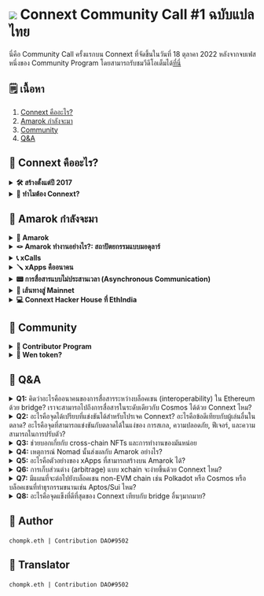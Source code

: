 <h1> <img src="https://connextscan.io/favicon.png" style="width: 40px"> Connext Community Call #1 ฉบับแปลไทย</h1>

นี่คือ Community Call ครั้งแรกบน Connext ที่จัดขึ้นในวันที่ 18 ตุลาคา 2022 หลังจากจบเฟสหนึ่งของ Community Program โดยสามารถรับชมวีดีโอเต็มได้[ที่นี่](https://www.youtube.com/watch?v=b07okMCkqzc)

## 🗒 เนื้อหา
1. [Connext คืออะไร?](#-who-is-connext)
2. [Amarok กำลังจะมา](#-amarok-is-comming)
3. [Community](#-community)
4. [Q&A](#qa)

## 🔎 Connext คืออะไร?

<details><summary> <b>🛠 สร้างตั้งแต่ปี 2017</b> </summary>

> _ส่วนนี้นำเสนอโดย [Arjun](https://twitter.com/arjunbhuptani)_

<p align="center"><img src="img/buidling-since-2017.png" width="500"></p>

#### 2017
ทีม Connext ได้เข้าสู่วงการบล็อคเชนและได้ร่วมพัฒนาตั้งแต่ปี 2017 "พวกเราสร้าง Connext เพราะเราต้องการนำบล็อคเชนเข้าสู่การใช้งานในระดับผู้บริโภค นี่คือส่ิ่งที่ผู้คนในตอนนั้นไม่ได้คิดถึงเลยด้วยซ้ำ ตอนนั้นราคา ETH อยู่ที่ราวๆ 20-30 เหรียญเอง" กล่าวโดย Arjun ซึ่งด้วยอุดมการณ์นี้ทำให้ทีมเริ่มต้นหัวข้อในเรื่องของ**การสเกลบล็อคเชน** หรือ **Blockchain Scalability**

#### 2018
ด้วยเป้าหมายของการ**สเกลบล็อคเชน** ทีมได้ร่่วมเป็นส่วนหนึ่งของหน่วยวิจัยเรื่อง layer-2 กลุ่มแรก ซึ่ง Arjun และทีมได้สร้าง layer-2 ตัวแรกบน Ethereum ซึ่งก็คือ [State Channel Networks](https://ethereum.org/en/developers/docs/scaling/state-channels/) ที่ออกแบบมาเพื่อใช้ชำระเงิน ภายหลังทีมได้ร่วมมือกับทีม L2 อื่นๆมากมายไม่่ว่าจะเป็นทีม OmiseGo หรือทีม Matic

#### 2020
ต่อมาในปี 2020 ตลาดเริ่มให้ความสนใจกับเทคโนโลยี Rollups มากขึ้น และเชื่อว่าจะเป็นอนาคตของการสเกลบล็อคเชน ในขณะนั้น ทีม Connext มองเห็นว่าการสื่อสารระหว่างบล็อคเชนนั้นมีความสำคัญ และได้ทำการสร้าง POC ซึ่งเป็น Bridge ระหว่าง Arbitrum-Optimism ครั้งแรกในชื่อว่า [Spacefold](https://github.com/connext/spacefold) นี่คือ Bridge ตัวแรกที่อาศัยการเชื่อใจที่น้อยที่สุด (trust-minimized) สำหรับ rollups

ในช่วงท้ายปี 2020 ทีมได้สร้างระบบการสเกลที่ออกแบบมาเพื่อใช้ชำระเงิน และสามารถทำธุรกรรมข้ามเชนได้ นั่นคือ [Vector](https://github.com/connext/vector) โดยทีมได้ร่วมมือกับหลายโปรเจคมากมาย และในระหว่างนี้ ทีมได้ทำการร่วมมือกับ [1Hive](https://1hive.org/) เพื่อสร้าง POC Bridge ที่ภายหลังได้กลายมาเป็น **xpollinate** (เป็นชื่อเก่าของ Connext Bridge ในปัจจุบัน อ่านเพิ่มเติมได้[ที่นี่](https://blog.connext.network/xpollinate-is-now-connext-bridge-d294baea94c2)).

#### 2021
ในปี 2021 ทีมได้ทำการออกแบบ NXTP ซึ่งเป็นระบบเครือข่ายที่เสถียรมากขึ้น โดยในตอนนั้น NXTP มีความไม่เสถียรอยู่บ้าน เนื่องจากข้อสมมติฐานหลายๆอย่างที่ทีมตั้งขึ้น ไม่ว่าจะเป็นเรื่อง liveliness ของ routers, ความเสถียร, ฯลฯ นั้นมีความผิดพลาด ทำให้ทีมใช้เวลานานในการเตรียมตัวและแก้ในเครือข่ายในปัจจุบันก่อนจะเริ่มการอัพเกรดในครั้งถัดไป โดยในการอัพเดทครั้งถัดไปนี้จะแก้ปัญหาทั้งหมดที่เคยเกิดขึ้นใน NXTP ปัจจุบัน และพัฒนาความเสถียร รวมทั้งยังสามารถทำให้การสื่อสารระหว่างบล็อคเชนทำได้โดยกว้างมากขึ้น

#### 2022
ซึ่งอัพเดทที่เราพูดถึงนั่นก็คือ Amarok upgrade 🐺 นั่นเอง

</details>

<details id="why-connext"><summary> <b>🤔 ทำไมต้อง Connext?</b> </summary>

> _ส่วนนี้นำเสนอโดย [Arjun](https://twitter.com/arjunbhuptani)_

Connext นั้นมีหลักการที่ทีมยึดมั่นในการสร้าง Connext ซึ่งองค์ประกอบแรกที่สำคัญที่สุดในการออกแบบ Connext Network นั่นคือ **ความปลอดภัย**

> 🔒 ความปลอดภัย

ทีมให้ความสำคัญกับความปลอดภัยเป็นสิ่งแรก และทีมได้ให้ความสำคัญกับสิ่งนี้มากว่า 5 ปีที่พัฒนาระบบตลอดมา

สิ่งหนึ่งที่เราพบะจอได้ในโลก Web3 นั้นคือการที่เทคโนโลยีนั้นโตไวมากๆ และสิ่งนี้ทำให้การที่เราเชื่อในระบบแบบเดียวไม่ใช่ไอเดียที่ดีอีกต่อไป ฉะนั้น สิ่งนี้ได้นำไปสู่หลักการข้อถัดมานั่นคือ **สภาพเป็นส่วนจำเพาะ** (Modularity), **ความสามารถในการขยาย** (Extensibility), และ **ความปลอดภัยระยะยาว** (Future-Proof)

> 🧩 สภาพเป็นส่วนจำเพาะ<br>
🔌 ความสามารถในการขยาย<br>
📡 ความปลอดภัยระยะยาว

_สภาพเป็นส่วนจำเพาะ_ ทำให้การออกแบบโครงสร้างนั้นประกอบไปด้วยชิ้นส่วนเล็กๆที่เราเรียกว่าโมดุล ซึ่งในแต่ละโมดุลนั้นสามารถมีการเปลี่ยนเข้าออกได้ตามเทคโนโลยีที่ต้องการ สิ่งนี้ทำให้เครือข่ายสามารถปรับตัวเข้ากับเทคโนโลยีใหม่และรองรับการเปลี่ยนแปลงได้รวดเร็ว

_ความสามารถในการขยาย_ เป็นหลักการที่ทำให้ Connext นั้นสามารถเชื่อมเข้ากับบล็อคเชนอื่นได้โดยง่าย อนาคตของ Connext นั้นคือการสร้าง xApps ที่สามารถมีอยู่บนหลายๆบล็อคเชนได้ ซึ่งจะทำให้คำถามว่า ผู้ใช้งานว่าปัจจุบันเราอยู่ที่บล็อคเชนอะไร? จะถูกลืมไปได้เลย

หลักการสุดท้ายของ Connext นั่นคือ **ใช้งาน/พัฒนาง่าย**

> 🌈 ใช้งาน/พัฒนาง่าย

ความ _ใช้งาน/พัฒนาง่าย_ ของ Connext ทำให้ประสบการณ์ในการพัฒนาบน Connext นั้นสามารถทำได้โดยง่าย

</details>

## 🐺 Amarok กำลังจะมา

<details><summary> <b>🐺 Amarok</b> </summary>

> ส่วนนี้นำเสนอโดย [Layne](https://twitter.com/laynehaber)

ใน Amarok upgrade ที่กำลังจะมาถึงนี้ จะมีฟีเจอร์ใหม่มากๆมายดังนี้:
- **🖱 UX แบบคลิกเดียว** - เวอร์ชั่นปัจจุบันของ Connext ต้องให้ผู้ใช้งาน sign เพื่อปลดโทเคนบนบล็อคเชนปลายทาง ซึ่งสิ่งนี้ถือว่าแย่ในเชิงของ UX โดยใน Amarok Upgrade ขั้นตอนการ sign นี้จะถูกตัดทิ้งไป
- **⛲️ สภาพคล่องที่ดีกว่า** - ในปัจจุบัน routers บน Connext จำเป็นต้องมองสภาพคล่องบนทุกบล็อคเชนที่เขาต่อด้วย ทำให้จำเป็นต้องมีการทำ rebalance หรือโยกย้ายสินทรัพย์บนเชนต่างๆเพื่อให้กลับมาเท่ากันเหมือนเดิม ​Amarok upgrade จะทำให้ routers ไม่ต้องมอบสภาพคล่องสองฝั่งอีกต่อไป
- **🤑 ธุรกรรมถูกและเร็วกว่า** - Amarok upgrade ทำให้ธุรกรรมข้ามเชนนั้นถูกเริ่มต้นที่บนบล็อคเชนต้นทาง และสำเร็จบนบล็อคเชนปลายทาง สิ่งที้ทำให้กลไกการทำงานเรียบง่ายขั้น และทำให้ธุรกรรมถูกและเร็วขึ้น
- **🤖 การส่งข้อมูลทั่วไป** - โดยดั่งเดิม สิ่งนี้ไม่สามารถทำได้ใน NXTPv0 เนื่องจากข้อมูลทั่วไปไม่สามารถกำหนดมูลค่าทางการเงินได้ และด้วย Amarok จะทำให้การสร้างแอพทำการส่งข้อมูลทั่วไประหว่างบล็อคเชนได้

</details>

<details><summary> <b>🪢 Amarok ทำงานอย่างไร?: สถาปัตยกรรมแบบมอดุลาร์</b> </summary>

> ส่วนนี้นำเสนอโดย [Layne](https://twitter.com/laynehaber)

Arjun ได้พูดถึงสถาปัตยกรรมแบบมอดุลาร์ในช่วง [`🤔 ทำไมต้อง Connext?`](#why-connext) โดย​ Connet ได้ทำการออกแบบการสื่อสารข้ามเชนเป็นโมดุลต่างๆตามที่เห็นในรูปด้านล่างนี้

<p align="center"><img src="img/modular-architecture.png" width="500"></p>

- `ชั้น Transport` - นิยามชุดข้อมูลที่จะส่งจากบล็อคเชน A ไป B โดย Connext ใช้กลไกสื่อสารที่ผ่าน rollup bridges ในรูปแบบของ [hub-and-spoke model](https://0xpostman.medium.com/honk-if-you-like-hub-spoke-7b55cba84c0d) เพื่อส่งข้อมูลจากเชนปัจจุบัน ไปยัง hub และไปยัง spoke ที่อยู่บนบล็อคเชนปลายทาง
- `ชั้น Verification` - ตรวจสอบความถูกต้องของข้อมูลจากบล็อคเชน A ไปยัง B โดยปกติแล้ว Connext จะใช้ Optimistic Bridge ในการยืนยันข้อมูลธุรกรรม และด้วยการออกแบบเชองมอดุลาร์ ทำให้ชั้น verification สามารถเปลี่ยนแปลงได้ขึ้นอยู่กับเส้นทางของธุรกรรม ตัวอย่าเช่น หากทำธุรกรรมจาก Ethereum ไปยัง Cosmos ขาแรกในการส่งออกจะใช้ Optimistic bridge และในการส่งไปยัง Cosmos จะใช้ IBC ในการยืนยัน
- `ชั้น Execution` - ชั้นนี้จะรวมข้อมูลและข้อความต่างๆรวมทั้งนิยามว่าข้อมูลจะถูกส่งต่ออย่างไร
- `ชั้น Liquidity` - มอบส่วนต่อประสาน (interface) ให้กับผู้พัฒนา และจัดการเรื่องความซับซ้อนของสินทรัพย์ที่ใช้ bridge โดยสิ่งนี้จะทำให้ผู้ใช้งานได้รับโทเคนที่ใช้งานเป็นหลักบนบล็อคเชนปลายทาง (เช่นควรได้รับ USDC แทนที่จะเป็น anyUSDC หรือ nextUSDC) และชั้นนี้คือชั้นที่ผู้ใช้งานทั่วไปติดต่อด้วย

เมื่อเรานำทั้งหมดมาประกอบกัน เราจะได้ธุรกรรมหน้าตาตามรูปดังนี้:

<p align="center"><img src="img/txn-flow.png" width="500"></p>

เรามาดูกันในส่วนของตัวอย่างธุรกรรม Polygon<>Optimism bridge กัน
1. ผู้ใช้งานส่ง DAI ไปยังชั้น liquidity ด้วยฟังก์ชั่น `xcall`
2. DAI นั้นถูกทำการแลกเป็น NextDAI และทำการ burn ทิ้ง
3. ข้อมูลจะถูกส่งไปยัง Optimism AMB โดยตรงผ่าน smart contract บน Ethereum โดยข้อความจาก Spokes ที่เชื่อมต่ออยู่ทั้งหมดจะถูกนำส่งไปยังบล็อคเชนปลายทาง
4. Optimism AMB ส่งข้อมูลไปยัง Optimism ตอนนี้ธุรกรรมพร้อมจะดำเนินแล้ว
5. NextDAI จะถูก mint บน Optimism และแลกเปลี่ยนกลับเป็น DAI ให้กับผู้ใช้งานบน Optimism

ไม่ว่าผู้ใช้งานจะอยู่ในระบบนิเวศน์ไหนก็ตาม ประสบการณ์การใช้งานของผู้ใช้งานจะเหมือนเดิม ตัวอย่างเช่น เราสามารถใช้ AMB บน rollup ภายใน Ethereum แต่ถ้าเราเปลี่ยนระบบนิเวศน์ไปเป็น Cosmos เราแค่เปลี่ยนเป็นใช้ IBC แทน หรือใช้ XCMP สำหรับกรณีของ Polkadot และนี่คือข้อดีของสถาปัตยกรรมแบบมอดุลาร์เนื่องจากเราสามารถเลือกต่อส่วนประกอบที่เราต้องการในการทำการสือสารระหว่่างบล็อคเชนต่างๆได้

</details>

<details><summary> <b>📞 xCalls</b> </summary>

> _ส่วนนี้นำเสนอโดย [Rahul](https://twitter.com/rhlsthrm)_

สิ่งที่ Connext ต้องการคือการสร้างโครงสร้างสำหรับนักพัฒนาเพื่อที่จะสามารถใช้ต่อได้ แทนที่จะสร้าง UI แอพลิเคชั่น ซึ่งสิ่งที่นักพัฒนาต้องเรียนรู้เพื่อใช้งานธุรกรรมข้ามเชนนั้นคือฟังก์ชั่น `xcall`

<p align="center"><img src="img/xcall.png" width="500"></p>

ตัวฟังก์ชั่น `xcall` นั้นเหมือนกับการใช้ `call` บน Solidity แต่มีความแตกต่างที่ `xcall` นั้นถูกออกแบบมาสำหรับธุรกรรมข้ามเชนโดย Connext และกระบวนการสามารถสรุปได้ตามรูปข้างบน
- xApp (cross-chain Apps) เรียกใช้ `xcall` ผ่าน Connext.
- Connext จัดการเรื่องการ bridge, AMBs, การค้นหาเส้นทาง, ฯลฯ และเรียกฟังก์ชั่นบนบล็อคเชนอื่นๆ
- Connext จะเก็บเอาข้อมูลจากการเรียกฟังก์ชั่นนั้น คืนกลับไปยังบล็อคเชนต้นทางในรูปแบบของ callback.

</details>

<details><summary> <b>🪛 xApps คืออนาคน</b> </summary>

> _ส่วนนี้นำเสนอโดย [Rahul](https://twitter.com/rhlsthrm)_

**xApps** สามารถทำอะไรได้บ้าง?

- **💰 xchain DeFI**
    - โปรโตคอล DeFI ส่วนใหญ่นั้นรองรับหลายบล็อคเชนในปะจจุบัน ทว่าทีม Connext เชื่อว่าการที่ผู้ใช้งานต้องรู้ว่าเขาอยู่ที่บล็อคเชนไหนและต้องทำการเลือก และใช้งานบล็อคเชนต่างๆนั้นเป็นคอนเซป UX ที่ไม่ดีเอาเสียเลย
    - แอพลิเคชั่นเหล่านี้ควรจะจัดการเรื่องนี้ด้วยตัวเอง ซึ่ง Connext จะทำให้ application ต่างๆสามารถช่วยแก้ไขปัญหานี้ได้
    - ตัวอย่างของ xchain DeFi ได้แก่ 
        - **xchain DEX**: การแลกเปลี่ยนจากบล็อคเชนไดก็ตามไปยังอีกบล็อคเชนหนึ่ง่ (เช่น LiFinance).
        - **xchain Lending**: ฝากบนบล็อคเชน A, กู้บนบล็อคเชน B.
        - **xchain Yield Aggregator**: จัดการระเบียบการฟาร์มในบล็อคเชนต่างๆ ทำให้จัดการหาผลตอบแทนได้มีประสิทธิภาพสูงขึ้น

- **🎨 xchain NFTs**
    - ผู้พัฒนาสามารถใช้ Connext เพื่อล็อค NFT แบบ escrow บนบล็อคเชนหนึ่งและ mint NFT บนบล็อคเชนอื่นใดก็ได้
    - Cross-chain NFT สามารถใช้ได้ในหลายวัตถุประสงค์ เช่น
        - การ mint บน L2, และย้าย NFT ไปยัง L1 เพื่อความปลอดภัย
        - ใช้ NFT เป็นหลักค้ำประกันตามควมต้องการ
        - ฯลฯ

- **🪜 โครงสร้างพื้นฐานแบบ xchain**
    - เครื่องมือส่วนใหญ่สามารถทำให้รองรับ cross-chain ด้วย Connext ตัวอย่างเช่น:
        - เครื่องมือ DAO แบบ xchain สำหรับ governance และอื่นๆ
        - xchain oracles
        - เครื่องมือ xchain อื่นๆ: wallets, ระบบสร้างตัวตน, ...

</details>

<details><summary> <b>📟 การสื่อสารแบบไม่ประสานเวลา (Asynchronous Communication)</b> </summary>

> _ส่วนนี้นำเสนอโดย [Rahul](https://twitter.com/rhlsthrm)_

การสื่อสารโดยทั่วไปในโลก cross-chain นั้นเป็นอย่างไร?

โดยทั่วไปแล้ว เมื่อผู้ใช้งานได้เชื่อมต่อกับอินเทอร์เน็ต การสื่อสารจะเป็นในลักษณะของการสื่อสารแบบไม่ประสานเวลา (asynchronous) ตัวอย่างเช่น เมื่อเข้าเว็บใดใดก็ตาม ผู้ใช้งานจะเชื่อมต่อกับเซิร์ฟเวอร์ในบางแห่ง และคืนข้อมูลกลับมาในช่วงเวลาหนึ่ง

<p align="center"><img src="img/internet.png" width="400"></p>

บนบล็อคเชน มันต่างกับอินเทอร์เน็ตมาก สมมติว่าคุณใช้งาน Metamask และคุณดำเนินธุรกรรมบนบล็อคเชน คุณรู้ว่าธุรกรรมทำงานทันที และถ้าหากธุรกรรมไม่ผ่าน มันจะถูกยกเลิกอัตโนมัติ นี่คือการสื่อสารแบบประสานเวลา (synchronous) โดยที่ทุกการสื่อสารนั้นไม่ผ่านเลยก็จะล้มเหลวก่อนจะมีการดำเนินการธุรกรรมนั้น

สิ่งนี้จะต่างจากการสื่อสารแบบไม่ประสานเวลา ถ้าหากบางอย่างไม่เป็นไปตามที่คาดหวังไว้ มันควรจะถูกรองรับในอนาคนที่อื่น

<p align="center"><img src="img/synchronous.png" width="400"></p>

โดยพื้นฐานแล้ว สิ่งที่ Connext ทำคือเราใช้งานลักษณะของ callback ใตั้งแต่เริ่มต้น ทาง Connext มอบรูปแบบของการสื่อสารแบบไม่ประสานเวลาให้บน Solidity และภายใน smart contract

และด้วย Connext นักพัฒนาสามารถส่งข้อความบนบล็อคเชนต้นทางได้ และจากนั้น Connext จะมอบความสามารถในการใช้งานบางอย่างบนบล็อคเชนอื่นก่อนที่จะส่งข้อมูลกลับมาเพื่อที่จะให้ callback ได้รับการรองรับต่อไป

<p align="center"><img src="img/connext-async.png" width="400"></p>

สาเหตุหลักที่ทำไมการใช้งานของแอพลิเคชั่น cross-chain นั้นช้าเพราะความซับซ้อนของส่วนต่อประสานหรือ interfacce และรูปแบบของการทำระบบสื่อสารแบบไม่ประสานเวลา Connext พยายามจะแก้ปัญหานี้ด้วยการใช้ฟังก์ชั่น `xcall` โดยง่าย และจะมีการรองรับ callback ผ่านการสื่อสารแบบไม่ประสานเวลา

</details>

<details><summary> <b>🎯 เส้นทางสู่ Mainnet</b> </summary>

> _ส่วนนี้นำเสนอโดย [Alex]()_

<p align="center"><img src="img/roadmap.png"></p>

- _ต้นสิงหาคน_: มีการเปลี่ยนไปใช้โมเดล Hub-and-Spoke ตามที่ระบุไว้ก่อนหน้า
- **Currently** (19/10/2022): ทีมนั้นใกล้ที่จะเข้าสู่ช่วงใช้งานบน mainnet
- _ปลายตุลาคม_: เริ่มทำการ Closed Alpha โดยการจะเปิดให้ใช้งานภายในเท่านั้น กลุ่มนี้จะทำการทดสอบบนพาร์ตเนอร์ และความปลอดภัยโดยรวมของโปรโตคอล
- _พฤษจิกายน_: Public Beta, จะมีทำการเปิดใช้งานบน mainnet โดยทีมคาดหวังที่จะใช้งาน Amarok ในช่วงกลางถึงปลายเดือนพฤษจิกายน

ในช่วง **Beta Launch** นั้น Connext จะรองรับ:
- Ethereum
- Optimism
- Polygon
- Gnosis
- Arbitrum
- BNB Chain (BSC)
- zkSync (TBD)

ตัวเครือข่ายจะรองรับ stablecoins ส่วนใหญ่เช่น USDC **และจะมีบล็อคเชน/สินทรัพย์ อื่นๆเพิ่มเข้ามาอีกในอนาคต**

Connext นั้นกำลังมองหาโอกาสสำหรับ:
- พาร์ตเนอร์กับ xApp
- การขยายบล็อคเชน/ระบบนิเวศน์ และรองรับสินทรัพย์หลายหลายแบบมากขึ้น
- ทำให้เกิดการใช้งานอย่างแพร่หลายในอนาคนของ multichain

</details>

<details><summary> <b>💻 Connext Hacker House ที่ EthIndia</b> </summary>

> _ส่วนนี้นำเสนอโดย [Matthew]()_

Connext จะเข้าร่วม EthIndia และจัดงาน Connext Hacker House ในงานด้วยนะ

<p align="center"><img src="img/hacker-house.png"></p>

สมัคร hackathon [ที่นี่](https://connext.network/hackerhouse)! (หมดเขต 28 ตุลาคม)

</details>

## 🎏 Community

<details><summary> <b>🪪 Contributor Program</b> </summary>

> _ส่วนนี้นำเสนอโดย [Arjun](https://twitter.com/arjunbhuptani)_

<p align="center"><img src="img/contributor-program.png" width="400"></p>

Contributor program คือโปรแกรมที่จะสร้างแรงจูงใจให้กับชุมชนเพื่อสร้าง Connext ตามความสามารถของตน ตัวอย่างเช่น ช่วยสร้างโครงสร้างต่างๆ ทำการรัน testnet routers สร้างคอนเทนต์การตลาด ฯลฯ โดย Phase 1 ของ community program ได้จบลงไม่นานมานี้ และมีผลลัพธ์ออกมาเรียบร้อย ผลลัพธ์จะประกาศราวๆสัปดาห์หน้าหลังจากทีมพัฒนาบอท discord สำเร็จ

### 🗓 แล้ว Phase 2 หล่ะ?

ทีมได้ประเมินจำนวนของผู้เข้าร่วมโปรแกรมนี้ต่ำไปอย่างมาก สิ่งนี้ทำให้ทีมต้องตรวจงานเยอะกว่าที่คาดคิดไว้มากเนื่องจากงานทั้งหมดถูกตรวจโดยทีมงานทีละชิ้น ฉะนั้นทีมกำลังตรวจสอบปัญหาจาก Phase 1 และกำลังวางแนวทางการแก้ไขปัญหา เพื่อทำให้แน่ใจว่าในช่วง Phase 2 จะไม่เกิดปัญหาเดิมอีก

### 🏛 Connext DAO

หนึ่งในไอเดียของ contributor program คือการกระจายโทเคนให้กับผู้เข้ามาช่วยเหลือโปรเจค โดยเป้าหมายของสิ่งนี้คือการตั้งกลุ่มชุมชนกลุ่มแรกที่จะได้มาเป็นส่วนหนึ่งของ DAO ในช่วงเริ่มต้นของโปรเจค

</details>

<details><summary> <b>🔫 Wen token?</b> </summary>

> _ส่วนนี้นำเสนอโดย [Arjun](https://twitter.com/arjunbhuptani)_

ทีมประกาศถึง Amarok upgrade ในช่วง มีนาคม-เมษายน 2022 โดนหนึ่งในสิ่งที่ยิ่งใหญ่ที่ทีมต้องทำในระหว่างนี้คือการวางสถาปัตยกรรมของระบบใหม่ทั้งหมด รวมทั้งต้องติดต่อเพื่อร่วมมือกับ Nomad ในการอัพเกรดที่จะเกิดขึ้น

ทีมได้ประเมินระยะเวลาในการประสานงานระหว่างสองทีม และนอกจากนี้ยังตัดสินใจที่จะทำ contributor program ควบคู่ไปกับการวางร่างสถาปัตยกรรมใหม่อีก "ผมคิดว่านี่คือข้อผิดพลาด" กล่าวโดย Arjun ใน Community Call "ผมจะพูดตรงๆเลย เราไม่ควรจะทำสองอย่างควบคู่กัน ผมคิดว่านี่คือสิ่งที่ถ้ามองย้อนกลับไป การที่บริษัทเล็กๆต้องทำหลายๆอย่างในเวลาเดียวกันนั้นเป็นสิ่งที่ผิดมหันต์"

แล้วจะเป็นยังไงต่อสำหรับโทเคนหล่ะ? ตอนนี้ Amarok นั้นอยู่ในช่วงโค้งสุดท้ายของการพัฒนา กระบวนการนั้นถูกเลื่อนไปเนื่องจากเหตุการณ์ [Nomad โดน hack](https://techcrunch.com/2022/08/02/nomad-chaotic-exploit-crypto/), และคิดแผนเกี่ยวกับระบบสื่อสารใหม่ในขณะที่ต้องผ่านการออดิทใหม่ตั้งแต่ต้น

นอกจากนั้น การปล่อยโทเคนนั้นจะถูกชะลอลงเนื่องจากเหตุผลที่กล่าวไว้ก่อนหน้านี้ เราจะกลับมาโฟกัสการปล่อยโทเคนเมื่อ Amarok upgrade นั้นสำเร็จอย่างเรียบร้อยและมีความเสถียร

###  📜 ปรัชญาของ Connext DAO
ปรัชญาของ Connext นั้นแตกต่างจาก DAO จากโปรโตคอลอื่นๆ ทีมเชื่อว่า Connext นั้นเป็นโครงสร้างสาธารณะ ไม่เหมือนกับโปรโตคอลอื่นๆที่มองเครือข่ายเป็นองค์กร เป้าหมายของ Connext นั้นคือการสร้างระบบนิเวศน์ ไม่ใช่องค์กร ทีมต้องการให้ Connext สร้างเหมือนกับอินเทอร์เน็ตที่ผู้คนสามารถร่่วมช่วยเหลือเพื่อสร้างโครงสร้างสาธารณะร่วมกัน

</details>

## 📌 Q&A

<details><summary> <b>Q1:</b> คิดว่าอะไรคืออนาคนของการสื่อสารระหว่างบล็อคเชน (interoperability) ใน Ethereum ด้วย bridge? เราจะสามารถไปถึงการสื่อสารในระดับเดียวกับ Cosmos ได้ด้วย Connext ไหม? </summary>

แน่นอน แต่มันไม่จำเป็นต้องเป็น Connext ก็ได้ ตอนนี้ Cosmos กำลังพัฒนาอยู่และเช่นเดียวกับ Celestia ในส่วนของบล็อคเชนแบบมอดุลาร์ ในอนาคต จะมีบล็อคเชนมากมายที่สามารถเชื่อมต่อกับ IBC ด้วยระบบความปลอดภัยที่แบ่งร่วมกัน และในด้านของความพร้อมใช้งานของข้อมูล (data availability)

Cosmos นั้นกำลังมุ่งไปในทิศทางที่พวกเขามีระบบนิเวศน์ที่สามารถเชื่อมต่อได้อย่างดีเยี่ยม และค่อยมาให้ความสนใจกับเรื่องของการมีระบบความปลอดภัยร่วมกันภายหลัง ซึ่งนี่จะต่างกับที่ Ethereum ทำอยู่โดยที่เริ่มจากบล็อคเชนที่มีระบบความปลอดภัยแชร์ร่วมกันแต่เริ่ม

Arjun คิดว่าโรลอัพในปัจจุวันนั้นกำงไปในทิศทางเดียวกันโดยที่พวกเขากำลังพยายามสร้างโครงสร้างเฉพาะสำหรับโรลอัพต่างๆ ตอนนี้ Polygon ก็กำลังพัฒนาชั้นของความพร้อมใช้งานข้อมูล (data availability layer) ของตนเอง รวมทั้ง StarkNet เองเช่นกัน และคนอื่นๆก็กำลังสร้างสิ่งนี้อยู่ ในที่สุดระบบนิเวศน์จะมีโรลอัพมากมายที่สามารถสื่อสารกันและกันผ่านชั้นของความพร้อมใช้งานข้อมูลไม่ว่าจะแบบร่วมกันหรือแบบของตัวเอง

Layne เสริมอีกว่ามันจะมีความแตกต่างระหว่างอย่างมากระหว่างแง่ของความเป็นเนื้อเดียวกันของการสื่อสารระหง่างบล็อคเชนใน Ethereum ในตอนนี้ สาเหตุเป็นเพราะว่า Ethereum นั้นมีบริษัทมากมายพัฒนาระบบนิเวศน์ของเขา ฉะนั้นมันจะไม่มีโครงสร้างที่สามารถทำทุกอย่างได้ที่พวกเราสามารถใช้ได้กับทุกโปรโตคอล ฉะนั้นหากพิจารณาจากรากฐานขึ้นไป มันจะมีความไม่เป็นเนื้อเดียวกันที่สูงกว่า

อย่างไรก็ตาม ผู้ใช้งานจะไม่รับรู้ถึงเรื่องของโครงสร้างทั้งหมดนี้เลยในขณะใช้งาน

</details>

<details><summary> <b>Q2:</b> อะไรคือจุดได้เปรียบที่แข่งขันได้สำหรับโปรเจค Connext? อะไรคือข้อดีเทียบกับผู้เล่นอื่นในตลาด? อะไรคือจุดที่สามารถแข่งขันกับตลาดได้ในแง่ของ การสเกล, ความปลอดภัย, ฟีเจอร์, และความสามารถในการปรับตัว? </summary>

องค์ประกอบหลักๆที่โปรเจคต้องการตามให้ได้มากที่สุดคือเรื่องของ การลดความเชื่อใจให้น้อยที่สุด และเรื่องของความปลอดภัย สิ่งนี้สำคัญเพราะมีส่วนหนึ่งของผู้ใช้งานและนักพัฒนาที่ใส่ใจเรื่องนี้มาก และคนส่วนนั้นกำลังโตอย่างรวดเร็ว

อีกส่วนคือเรื่องความสามารถในการขับเคลื่อนด้วยชุมชนที่ทีมต้องการที่จะสร้างระบบนิเวศน์สาธารณะ เป้าหมายของ Connext นั้นไม่ใช่การเป็นองค์กรรวมศูนย์ขนาดใหญ่

สุดท้ายคือเรื่องของวัฒนธรรม ที่เป็นสิ่งที่ทำให้ผู้คนมารวมกันในระบบนิเวศน์นี้

</details>

<details><summary> <b>Q3:</b> ช่วยบอกเกี่ยกับ cross-chain NFTs และการทำงานของมันหน่อย  </summary>

Cross-chain NFTs ใช้ระบบล็อค-mint แบบทั่วไปเหมือนกับโทเคน ความต่างคือคุณไม่ต้องมีสภาพคล่องมาเพื่อทำให้เกิดขึ้นได้ สิ่งที่สำคัญสำหรับ cross-chain NFT นั่นคือตลาดที่รอบรับ และสามารถรับรู้ถึง NFT ที่อยู่อย่าง cross-chain ได้เช่นกัน

</details>

<details><summary> <b>Q4:</b> เหตุการณ์ Nomad นั้นส่งผลกับ Amarok อย่างไร? </summary>

Connext นั้นมีความสัมพันธ์อันดีมานานกับ Nomad โดย Connext ก็เป็นหนึ่งในโปรโตคอลที่สร้างบน Nomad และใช้โครงสร้างสภาพคล่องบน Nomad เช่นกัน

ด้วยเหตุการณ์นี้ส่งผลให้ Connext และคนอื่นๆในระบบนิเวศน์เช่น routers ที่ถือสินทรัพย์ออกโดย Nomad กลายเป็นถือสินทรัพย์ที่ไม่มีเงินค้ำอยู่ อย่างไรก็ตาม สิ่งที่โชคดีสำหรับ Connext คือโครงสร้างทั้งหมดที่ร่วมมือกับ Nomad นั้นไม่ได้อยู๋บน Mainnet

Connext ได้มอบสินทรัพย์ที่ออกโดย Nomad บนเชนที่ สินทรัพย์ Nomad เป็นสินทรัพย์หลักเป็นบล็อคเช่นนั้น ฉะนั้นถ้าหากคุณ bridge ไปยังบล็อคเชนเหล่านั้นเช่น EVMOS คุณจะมีความเสี่ยงหากยังถือสินทรัพย์นั้นที่ถูกออกโดย Nomad

สิ่งนี้เป็นธรรมชาติที่น่าเศร้าของความสามารถในการกระกอบได้โดยง่าย เพราะเมื่อคุณสร้างอะไรบางอย่างบนพื้นเดิม คุณกำลังตั้งสมมติฐานความปลอดภัยบนพื้นนั้นที่คุณใช้ ตัวอย่างเช่น หากมีอะไรเกิดขึ้นกับ DAI ทำให้เกิดการไม่ตรึงค่า แอพลิเคชั่นมากมายในระบบนิเวศน์นั้นจะเกิดความเสี่ยงทันที

สิ่งหลักที่เหตุการณ์ Nomad ส่งผลกับเรานั้นคือเรื่องของการอัพเกรดโดยตรง ทว่าการเปลี่ยนแปลงนั้นได้เกิดขึ้นทันทีหลังการโดนแฮ็คของ Nomad ทำให้เราตัดสินใจที่จะสร้างระบบด้วยตัวเอง และใช้ระบบอื่นในการส่งข้อความ รวมทั้งส่วนต่อประสานทั้งหมดยังคงเดิมรวมทั้งเทคโนโลยี Optimistic verification ที่ Nomad เสนอ นอกเหนือจากนั้น Connext ได้ทำการใช้งาน bridge อื่นที่มีอยู่แล้ว

</details> 

<details><summary> <b>Q5:</b> อะไรคือตัวอย่างของ xApps ที่สามารถสร้างบน Amarok ได้? </summary>

โดยปกติแล้ว อะไรก็ตามที่อยู่ใน DeFi ในตอนนี้สามารถเปลี่ยนให้กลายเป็นแอพลิเคชั่น cross-chain ได้ สิ่งที่เจ๋งอย่่างหนึ่งที่นักพัฒนาสามารถทำได้การเชื่อมต่อบล็อคเชนไปยังบล็อคเชนอื่นที่มีกลไกการกักเก็บข้อมูลอย่าง [Arewave](https://www.arweave.org/) เพื่อทำให้สามารถสื่อสารกับระบบฐานข้อมูลกระจายศูนย์ได้

ไอเดียหลักๆที่ทำให้ Arjun นั้นสนใจในพื้นที่ของการสื่อสารระหว่างบล็อคเชนนั้นคือไอเดียของคอมพิวเตอร์ของโลกที่กระจายศูนย์ นี่คือแนวคิดของ Ethereum ในตอนแรก แต่ก็ไม่สามารถทำจริงได้เนื่องจากมูลค่าสูงเกินไป Connext สามารถทำให้ smart contracts เชื่อมต่อกับ Arweave ผ่าน Connext สำหรับการเก็บข้อมูล หรือสามารถต่อกับ Golem เพื่อการใช้งาน GPU และด้วยสิ่งต่างๆเหล่านี้ ระบบทั้งหมดจะทำงานเหมือนกับ [Von Neumann computer](https://en.wikipedia.org/wiki/Von_Neumann_architecture)

สิ่งนี้นั้นเป็นสิ่งที่ยิ่งใหญ๋มาก ลองจินตนาการว่าเราสามารถทำอะไรเจ๋งๆได้บนคอมพิวเตอร์กลางนั้น ตัวอย่างเช่นเราอาจจะสามารถมี Wikipedia บน Arbitrum โดยการใช้ Arweave เป็นฐานข้อมูล หรือแม้แต่จะทำโมเดล machine learning เช่น DALL-E, Midjourney บนบล็อคเชน

ถึงแม้ว่า cross-chain DeFi/NFTs นั้นจะเจ๋งแล้ว ไอเดียของคอมพิวเตอร์โลกนั้นเป็นอีกหนึ่งการใช้งานที่ไม่มีใครสามารถทำได้มาก่อน

</details>

<details><summary> <b>Q6:</b> การเก็บส่วนต่าง (arbitrage) แบบ xchain จะง่ายขึ้นด้วย Connext ไหม? </summary>

การเก็บส่วนต่างข้ามเชนยังคงเป็นเรื่องที่ท้่าทาย แพลตฟอร์ม cross-chain ทำให้การเก็บส่วนต่างง่ายขึ้น แต่ไม่ได้เร็วขึ้นกว่าระบบเดิม ปัญหาหลักของการทำ cross-chain arbitraging นั่นอยู่ที่คุณต้องแข่งขันกับผู้คนที่มีเงินมหาศาลอยู่บนหลายบล็อคเชน

Rahul บอกอีกว่าเขาได้คุยกับนักเก็บส่วนต่างมากมายและพวกเขาตอบเป็นเสียงเดียวกันว่าการไปแข่งกับกลุ่มเดิมนั้นไม่คุ้มค่าเอาเสียเลย

</details>

<details><summary> <b>Q7:</b> มีแผนที่จะต่อไปยังบล็อคเชน non-EVM chain เช่น Polkadot หรือ Cosmos หรือบล็อคเชนที่ทำธุรกรรมขนานเช่น Aptos/Sui ไหม? </summary>

มี Connext นั้นมีแพลนที่จะเชื่อมต่อไปยังบล็อคเชนที่เป็น non-EVM เช่นกัน โดยทีมเริ่มจาก EVM เพราะทีมไม่มีประสบการณ์เกี่ยวกับ non-EVM มากพอ

ทว่า Connext กำลังติดต่อกับทีมอื่นๆภายนอกเพื่อที่จะเชื่อมต่อบล็อคเชน non-EVM เข้ากับ Connext ขั้นตอนเดียวที่ต้องทำคือการแปลงโค้ดของ Connext จากภาษา solidity ไปยังภาษาอื่นที่เขียนโดยบล็อคเชน non-EVM นั้นๆ

</details>

<details><summary> <b>Q8:</b> อะไรคือจุดแข็งที่ดีที่สุดของ Connext เทียบกับ bridge อื่นๆมากมาย? </summary>

ในพื้นที่ของ web3 นวัตกรรมใดก็ตามสามารถถูกคัดลอกและนำมาทำเป็นโปรโตคอลของตัวเองได้ ทว่า ทีมนั้นมีความสามารถในการปรับตัวเข้ากับระบบนิเวศน์ใหม่ๆ ทีมนั้นไม่ได้ยึดติดกับไอเดียใดไอเดียหนึ่งและพร้อมจะปรับตัวตลอดเวลา

จุดได้เปรียบสำหรับ Connext นั้นคือการที่จะไม่ชนะพื้นที่ด้วย UI แต่จะชนะด้วยบางอย่างที่จะทำให้ผู้คนประสบความสำเร็จ และทำให้โครงสร้างโปรเจคอื่นประสบความสำเร็จในขณะที่สร้างชุมชนในนั้นด้วย สิ่งนี้คือสิ่งที่ทำให้เราแข็งแกร่งกว่าคนอื่น

</details>

## 🌊 Author
`chompk.eth | Contribution DAO#9502`

## 👾 Translator
`chompk.eth | Contribution DAO#9502`